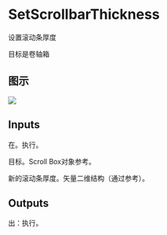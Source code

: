 # SetScrollbarThickness

设置滚动条厚度

目标是卷轴箱

## 图示

![]($-20221218-20475253.png)

## Inputs

在。执行。

目标。Scroll Box对象参考。

新的滚动条厚度。矢量二维结构（通过参考）。  

## Outputs

出：执行。
